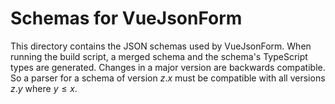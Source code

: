 # Schemas for VueJsonForm
This directory contains the JSON schemas used by VueJsonForm. When running the build script, a merged schema and the schema's TypeScript types are generated.
Changes in a major version are backwards compatible. So a parser for a schema of version $z.x$ must be compatible with all versions $z.y$ where $y \leq x$.
